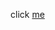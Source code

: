 click [me](https://colab.research.google.com/github/Bethel-nz/untitled_ai/blob/main/untitled_ai.ipynb)
